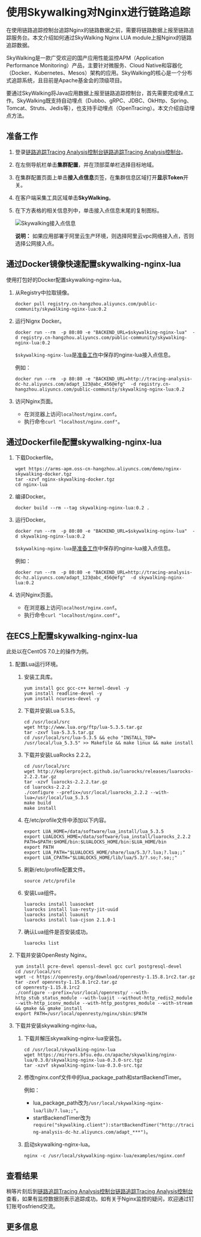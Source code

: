 # 使用Skywalking对Nginx进行链路追踪

在使用链路追踪控制台追踪Nginx的链路数据之前，需要将链路数据上报至链路追踪服务台。本文介绍如何通过SkyWalking Nginx LUA module上报Nginx的链路追踪数据。

SkyWalking是一款广受欢迎的国产应用性能监控APM（Application Performance Monitoring）产品，主要针对微服务、Cloud Native和容器化（Docker、Kubernetes、Mesos）架构的应用。SkyWalking的核心是一个分布式追踪系统，且目前是Apache基金会的顶级项目。

要通过SkyWalking将Java应用数据上报至链路追踪控制台，首先需要完成埋点工作。SkyWalking既支持自动埋点（Dubbo、gRPC、JDBC、OkHttp、Spring、Tomcat、Struts、Jedis等），也支持手动埋点（OpenTracing）。本文介绍自动埋点方法。

## 准备工作

1.  登录[链路追踪Tracing Analysis控制台](https://tracing.console.aliyun.com/)[链路追踪Tracing Analysis控制台](https://tracing-sg.console.aliyun.com/)。

2.  在左侧导航栏单击**集群配置**，并在顶部菜单栏选择目标地域。

3.  在集群配置页面上单击**接入点信息**页签，在集群信息区域打开**显示Token**开关。

4.  在客户端采集工具区域单击**SkyWalking**。

5.  在下方表格的相关信息列中，单击接入点信息末尾的复制图标。

    ![Skywalking接入点信息](https://static-aliyun-doc.oss-accelerate.aliyuncs.com/assets/img/zh-CN/6357049061/p207267.png)

    **说明：** 如果应用部署于阿里云生产环境，则选择阿里云vpc网络接入点，否则选择公网接入点。


## 通过Docker镜像快速配置skywalking-nginx-lua

使用打包好的Docker配置skywalking-nginx-lua。

1.  从Registry中拉取镜像。

    ```
    docker pull registry.cn-hangzhou.aliyuncs.com/public-community/skywalking-nginx-lua:0.2
    ```

2.  运行Nignx Docker。

    ```
    docker run --rm  -p 80:80 -e "BACKEND_URL=$skywalking-nginx-lua"  -d registry.cn-hangzhou.aliyuncs.com/public-community/skywalking-nginx-lua:0.2
    ```

    `$skywalking-nginx-lua`是[准备工作](#section_hst_9gl_yew)中保存的nginx-lua接入点信息。

    例如：

    ```
    docker run --rm  -p 80:80 -e "BACKEND_URL=http://tracing-analysis-dc-hz.aliyuncs.com/adapt_123@abc_456@efg"  -d registry.cn-hangzhou.aliyuncs.com/public-community/skywalking-nginx-lua:0.2
    ```

3.  访问Nginx页面。

    -   在浏览器上访问`localhost/nginx.conf`。
    -   执行命令`curl "localhost/nginx.conf"`。

## 通过Dockerfile配置skywalking-nginx-lua

1.  下载Dockerfile。

    ```
    wget https://arms-apm.oss-cn-hangzhou.aliyuncs.com/demo/nginx-skywalking-docker.tgz
    tar -xzvf nginx-skywalking-docker.tgz
    cd nginx-lua
    ```

2.  编译Docker。

    ```
    docker build --rm --tag skywalking-nginx-lua:0.2 .
    ```

3.  运行Docker。

    ```
    docker run --rm  -p 80:80 -e "BACKEND_URL=$skywalking-nginx-lua"  -d skywalking-nginx-lua:0.2
    ```

    `$skywalking-nginx-lua`是[准备工作](#section_hst_9gl_yew)中保存的nginx-lua接入点信息。

    例如：

    ```
    docker run --rm  -p 80:80 -e "BACKEND_URL=http://tracing-analysis-dc-hz.aliyuncs.com/adapt_123@abc_456@efg"  -d skywalking-nginx-lua:0.2
    ```

4.  访问Nginx页面。

    -   在浏览器上访问`localhost/nginx.conf`。
    -   执行命令`curl "localhost/nginx.conf"`。

## 在ECS上配置skywalking-nginx-lua

此处以在CentOS 7.0上的操作为例。

1.  配置Lua运行环境。

    1.  安装工具库。

        ```
        yum install gcc gcc-c++ kernel-devel -y
        yum install readline-devel -y
        yum install ncurses-devel -y
        ```

    2.  下载并安装Lua 5.3.5。

        ```
        cd /usr/local/src
        wget http://www.lua.org/ftp/lua-5.3.5.tar.gz
        tar -zxvf lua-5.3.5.tar.gz
        cd /usr/local/src/lua-5.3.5 && echo "INSTALL_TOP= /usr/local/lua_5.3.5" >> Makefile && make linux && make install
        ```

    3.  下载并安装LuaRocks 2.2.2。

        ```
        cd /usr/local/src
        wget http://keplerproject.github.io/luarocks/releases/luarocks-2.2.2.tar.gz
        tar -xzvf luarocks-2.2.2.tar.gz
        cd luarocks-2.2.2
        ./configure --prefix=/usr/local/luarocks_2.2.2 --with-lua=/usr/local/lua_5.3.5
        make build
        make install
        ```

    4.  在/etc/profile文件中添加以下内容。

        ```
        export LUA_HOME=/data/software/lua_install/lua_5.3.5
        export LUALOCKS_HOME=/data/software/lua_install/luarocks_2.2.2
        PATH=$PATH:$HOME/bin:$LUALOCKS_HOME/bin:$LUA_HOME/bin
        export PATH
        export LUA_PATH="$LUALOCKS_HOME/share/lua/5.3/?.lua;?.lua;;"
        export LUA_CPATH="$LUALOCKS_HOME/lib/lua/5.3/?.so;?.so;;"
        ```

    5.  刷新/etc/profile配置文件。

        ```
        source /etc/profile
        ```

    6.  安装Lua组件。

        ```
        luarocks install luasocket
        luarocks install lua-resty-jit-uuid
        luarocks install luaunit
        luarocks install lua-cjson 2.1.0-1
        ```

    7.  确认Lua组件是否安装成功。

        ```
        luarocks list
        ```

2.  下载并安装OpenResty Nginx。

    ```
    yum install pcre-devel openssl-devel gcc curl postgresql-devel
    cd /usr/local/src
    wget -c https://openresty.org/download/openresty-1.15.8.1rc2.tar.gz
    tar -zxvf openresty-1.15.8.1rc2.tar.gz
    cd openresty-1.15.8.1rc2
    ./configure --prefix=/usr/local/openresty/ --with-http_stub_status_module --with-luajit --without-http_redis2_module --with-http_iconv_module --with-http_postgres_module --with-stream && gmake && gmake install
    export PATH=/usr/local/openresty/nginx/sbin:$PATH
    ```

3.  下载并安装skywalking-nginx-lua。

    1.  下载并解压skywalking-nginx-lua安装包。

        ```
        cd /usr/local/skywalking-nginx-lua
        wget https://mirrors.bfsu.edu.cn/apache/skywalking/nginx-lua/0.3.0/skywalking-nginx-lua-0.3.0-src.tgz
        tar -xzvf skywalking-nginx-lua-0.3.0-src.tgz
        ```

    2.  修改nginx.conf文件中的lua\_package\_path和startBackendTimer。

        例如：

        -   lua\_package\_path改为`/usr/local/skywalking-nginx-lua/lib/?.lua;;"`。
        -   startBackendTimer改为`require("skywalking.client"):startBackendTimer("http://tracing-analysis-dc-hz.aliyuncs.com/adapt_***")`。
    3.  启动skywalking-nginx-lua。

        ```
        nginx -c /usr/local/skywalking-nginx-lua/examples/nginx.conf
        ```


## 查看结果

稍等片刻后到[链路追踪Tracing Analysis控制台](https://tracing.console.aliyun.com/)[链路追踪Tracing Analysis控制台](https://tracing-sg.console.aliyun.com/)查看，如果有监控数据则表示追踪成功。如有关于Nginx监控的疑问，欢迎通过钉钉账号osfriend交流。

## 更多信息

